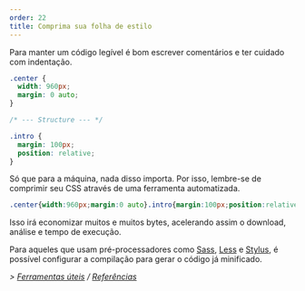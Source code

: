 ```yaml
---
order: 22
title: Comprima sua folha de estilo
---
```


Para manter um código legível é bom escrever comentários e ter cuidado com indentação.

```css
.center {
  width: 960px;
  margin: 0 auto;
}

/* --- Structure --- */

.intro {
  margin: 100px;
  position: relative;
}
```

Só que para a máquina, nada disso importa. Por isso, lembre-se de comprimir seu CSS através de uma ferramenta automatizada.

```css
.center{width:960px;margin:0 auto}.intro{margin:100px;position:relative}
```

Isso irá economizar muitos e muitos bytes, acelerando assim o download, análise e tempo de execução.

Para aqueles que usam pré-processadores como [Sass](http://sass-lang.com/), [Less](http://lesscss.org/) e [Stylus](http://learnboost.github.com/stylus/), é possível configurar a compilação para gerar o código já minificado.

*> [Ferramentas úteis](https://github.com/zenorocha/browser-diet/wiki/Tools#wiki-minify-your-stylesheets) / [Referências](https://github.com/zenorocha/browser-diet/wiki/References#minify-your-stylesheets)*
